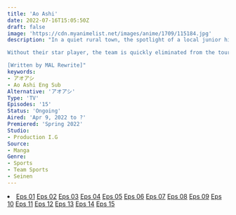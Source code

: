 ```yaml
---
title: 'Ao Ashi'
date: 2022-07-16T15:05:50Z
draft: false
image: 'https://cdn.myanimelist.net/images/anime/1709/115184.jpg'
description: "In a quiet rural town, the spotlight of a local junior high school football team rests on one player: Ashito Aoi. Known for his unpredictable moves and self-centered playing style, Ashito is the sole powerhouse pushing his team through an important high school preliminary tournament. However, their win streak is short-lived—an opponent causes Ashito to lose his temper and act violently, resulting in his removal from the rest of the game.

Without their star player, the team is quickly eliminated from the tournament. Just as he believes all hope is lost, Ashito is approached by a youth team coach named Tatsuya Fukuda who senses potential in him, and Fukuda invites him for tryouts in Tokyo. In an unfamiliar setting surrounded by talent, Ashito must bring out the best of his ability to prove himself and secure what could be a life-changing career.

[Written by MAL Rewrite]"
keywords:
- アオアシ
- Ao Ashi Eng Sub
Alternative: 'アオアシ'
Type: 'TV'
Episodes: '15'
Status: 'Ongoing'
Aired: 'Apr 9, 2022 to ?'
Premiered: 'Spring 2022'
Studio:
- Production I.G
Source:
- Manga
Genre:
- Sports
- Team Sports
- Seinen
---
```


<div class="bc-1 d-g p-5">
<li class="d-g gg-5 gtc-e">
  <a id="allvideo" href="#" data-video="//embed.hugonime.repl.co/videokf.php?id=AoAshi/Ao Ashi - 01" rel=nofollow">Eps 01</a>
  <a id="allvideo" href="#" data-video="//embed.hugonime.repl.co/videokf.php?id=AoAshi/Ao Ashi - 02" rel=nofollow">Eps 02</a>
  <a id="allvideo" href="#" data-video="//embed.hugonime.repl.co/videokf.php?id=AoAshi/Ao Ashi - 03" rel=nofollow">Eps 03</a>
  <a id="allvideo" href="#" data-video="//embed.hugonime.repl.co/videokf.php?id=AoAshi/Ao Ashi - 04" rel=nofollow">Eps 04</a>
  <a id="allvideo" href="#" data-video="//embed.hugonime.repl.co/videokf.php?id=AoAshi/Ao Ashi - 05" rel=nofollow">Eps 05</a>
  <a id="allvideo" href="#" data-video="//embed.hugonime.repl.co/videokf.php?id=AoAshi/Ao Ashi - 06" rel=nofollow">Eps 06</a>
  <a id="allvideo" href="#" data-video="//embed.hugonime.repl.co/videokf.php?id=AoAshi/Ao Ashi - 07" rel=nofollow">Eps 07</a>
  <a id="allvideo" href="#" data-video="//embed.hugonime.repl.co/videokf.php?id=AoAshi/Ao Ashi - 08" rel=nofollow">Eps 08</a>
  <a id="allvideo" href="#" data-video="//embed.hugonime.repl.co/videokf.php?id=AoAshi/Ao Ashi - 09" rel=nofollow">Eps 09</a>
  <a id="allvideo" href="#" data-video="//embed.hugonime.repl.co/videokf.php?id=AoAshi/Ao Ashi - 10" rel=nofollow">Eps 10</a>
  <a id="allvideo" href="#" data-video="//embed.hugonime.repl.co/videokf.php?id=AoAshi/Ao Ashi - 11" rel=nofollow">Eps 11</a>
  <a id="allvideo" href="#" data-video="//embed.hugonime.repl.co/videokf.php?id=AoAshi/Ao Ashi - 12" rel=nofollow">Eps 12</a>
  <a id="allvideo" href="#" data-video="//embed.hugonime.repl.co/videokf.php?id=AoAshi/Ao Ashi - 13" rel=nofollow">Eps 13</a>
  <a id="allvideo" href="#" data-video="//embed.hugonime.repl.co/videokf.php?id=AoAshi/Ao Ashi - 14" rel=nofollow">Eps 14</a>
  <a id="allvideo" href="#" data-video="//embed.hugonime.repl.co/videokf.php?id=AoAshi/Ao Ashi - 15" rel=nofollow">Eps 15</a>
</li>
</div>
